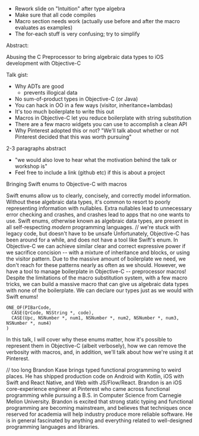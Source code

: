* Rework slide on "Intuition" after type algebra
* Make sure that all code compiles
* Macro section needs work (actually use before and after the macro evaluates as examples)
* The for-each stuff is very confusing; try to simplify


Abstract:

Abusing the C Preprocessor to bring algebraic data types to iOS development with Objective-C


Talk gist:
* Why ADTs are good
  * prevents illogical data
* No sum-of-product types in Objective-C (or Java)
* You can hack in OO in a few ways (visitor, inheritance+lambdas)
* It's too much boilerplate to write this out
* Macros in Objective-C let you reduce boilerplate with string substitution
* There are a few macro widgets you can use to accomplish a clean API
* Why Pinterest adopted this or not?
"We'll talk about whether or not Pinterest decided that this was worth pursuing"

2-3 paragraphs
abstract
+ "we would also love to hear what the motivation behind the talk or workshop is"
+ Feel free to include a link (github etc) if this is about a project


Bringing Swift enums to Objective-C with macros

Swift enums allow us to clearly, concisely, and correctly model information. Without these algebraic data types, it's common to resort to poorly representing information with nullables. Extra nullables lead to unnecessary error checking and crashes, and crashes lead to apps that no one wants to use.
Swift enums, otherwise known as algebraic data types, are present in all self-respecting _modern_ programming languages. 
// we're stuck with legacy code, but doesn't have to be unsafe
Unfortunately, Objective-C has been around for a while, and does not have a tool like Swift's enum.
In Objective-C we can achieve similar clear and correct expressive power if we sacrifice concision -- with a mixture of inheritance and blocks, or using the visitor pattern. Due to the massive amount of boilerplate we need, we don't reach for these patterns nearly as often as we should.
However, we have a tool to manage boilerplate in Objective-C -- preprocessor macros!
Despite the limitations of the macro substitution system, with a few macro tricks, we can build a massive macro that can give us algebraic data types with none of the boilerplate. We can declare our types just as we would with Swift enums!

```
ONE_OF(PIBarCode,
  CASE(QrCode, NSString *, code),
  CASE(Upc, NSNumber *, num1, NSNumber *, num2, NSNumber *, num3, NSNumber *, num4)
)
```

In this talk, I will cover why these enums matter, how it's possible to represent them in Objective-C (albeit verbosely), how we can remove the verbosity with macros, and, in addition, we'll talk about how we're using it at Pinterest.

// too long
Brandon Kase brings typed functional programming to weird places. He has shipped production code on Android with Kotlin, iOS with Swift and React Native, and Web with JS/Flow/React. Brandon is an iOS core-experience engineer at Pinterest who came across functional programming while pursuing a B.S. in Computer Science from Carnegie Mellon University. Brandon is excited that strong static typing and functional programming are becoming mainstream, and believes that techniques once reserved for academia will help industry produce more reliable software. He is in general fascinated by anything and everything related to well-designed programming languages and libraries.


